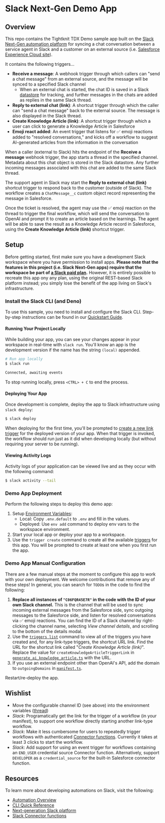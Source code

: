 # Slack Next-Gen Demo App

## Overview

This repo contains the Tightknit TDX Demo sample app built on the [Slack Next-Gen automation platform](https://api.slack.com/start#next-gen-platform) for syncing a chat conversation between a service agent in Slack and a customer on an external source (i.e. [Salesforce Experience Cloud site](../salesforce-app/README.md)).

It contains the following triggers...

- **Receive a message**: A webhook trigger through which callers can "send a chat message" from an external source, and the message will be synced to a specified Slack channel
  - When an external chat is started, the chat ID is saved in a Slack [datastore](https://api.slack.com/automation/datastores) for tracking, and further messages in the chats are added as replies in the same Slack thread.
- **Reply to external chat (link)**: A shortcut trigger through which the caller can "send a chat message" back to the external source. The message is also displayed in the Slack thread.
- **Create Knowledge Article (link)**: A shortcut trigger through which a user can click to generate a Knowledge Article in Salesforce
- **Emoji react added**: An event trigger that listens for ✅ emoji reactions added to "resolved conversations," and kicks off a workflow to suggest AI-generated articles from the information in the conversation

When a caller (external to Slack) hits the endpoint of the **Receive a message** webhook trigger, the app starts a thread in the specified channel. Metadata about this chat object is stored in the Slack datastore. Any further incoming messages associated with this chat are added to the same Slack thread.

The support agent in Slack may start the **Reply to external chat (link)** shortcut trigger to respond back to the customer (outside of Slack). The workflow creates a `ChatMessage__c` custom object record representing the message in Salesforce.

Once the ticket is resolved, the agent may use the ✅ emoji reaction on the thread to trigger the final workflow, which will send the conversation to OpenAI and prompt it to create an article based on the learnings. The agent will be able to save the result as a Knowledge Article record in Salesforce, using the **Create Knowledge Article (link)** shortcut trigger.

## Setup

Before getting started, first make sure you have a development Slack workspace where
you have permission to install apps. **Please note that the features in this
project (i.e. Slack Next-Gen apps) require that the workspace be part of
[a Slack paid plan](https://slack.com/pricing).** However, it is entirely possible to recreate this app ony any plan, using the original REST-based Slack platform instead; you simply lose the benefit of the app living on Slack's infrastructure.

### Install the Slack CLI (and Deno)

To use this sample, you need to install and configure the Slack CLI.
Step-by-step instructions can be found in our
[Quickstart Guide](https://api.slack.com/automation/quickstart).

#### Running Your Project Locally

While building your app, you can see your changes appear in your workspace in
real-time with `slack run`. You'll know an app is the development version if the
name has the string `(local)` appended.

```zsh
# Run app locally
$ slack run

Connected, awaiting events
```

To stop running locally, press `<CTRL> + C` to end the process.

#### Deploying Your App

Once development is complete, deploy the app to Slack infrastructure using
`slack deploy`:

```zsh
$ slack deploy
```

When deploying for the first time, you'll be prompted to
[create a new link trigger](#creating-triggers) for the deployed version of your
app. When that trigger is invoked, the workflow should run just as it did when
developing locally (but without requiring your server to be running).

#### Viewing Activity Logs

Activity logs of your application can be viewed live and as they occur with the
following command:

```zsh
$ slack activity --tail
```

### Demo App Deployment

Perform the following steps to deploy this demo app:

1. Setup [Environment Variables](https://api.slack.com/automation/environment-variables):
   - Local: Copy `.env.default` to `.env` and fill in the values.
   - Deployed: Use `env add` command to deploy env vars to the workspace environment.
1. Start your local app or deploy your app to a workspace.
1. Use the `trigger create` command to create all the available [triggers](https://api.slack.com/automation/triggers/manage) for this app. You will be prompted to create at least one when you first run the app.

### Demo App Manual Configuration

There are a few manual steps at the moment to configure this app to work with your own deployment. We welcome contributions that remove any of these steps! In general, you can search for `TODO`s in the code to find the following:

1. **Replace all instances of `"C06FQR45E7R"` in the code with the ID of your own Slack channel.** This is the channel that will be used to sync incoming external messages from the Salesforce side, sync outgoing messages to the Salesforce side, and listen for resolved conversations via ✅ emoji reactions. You can find the ID of a Slack channel by right-clicking the channel name, selecting _View channel details_, and scrolling to the bottom of the details modal.
1. Use the [`triggers list`](https://api.slack.com/automation/cli/commands#trigger-list) command to view all of the triggers you have created and, for any link-type triggers, the shortcut URL link. Find the URL for the shortcut link called "_Create Knowledge Article (link)_". Replace the value for `createKnowledgeArticleTriggerLink` in [`generate_ai_knowledge_article.ts`](functions/generate_ai_knowledge_article.ts) with the URL.
1. If you use an external endpoint other than OpenAI's API, add the domain to `outgoingDomains` in [`manifest.ts`](manifest.ts).

Restart/re-deploy the app.

## Wishlist

- Move the configurable channel ID (see above) into the environment variables ([thread](https://community.slack.com/archives/C02C28Z3XA7/p1708984029721039))
- _Slack_: Programatically get the link for the trigger of a workflow (in your manifest), to support one workflow directly starting another link-type workflow.
- _Slack_: Make it less cumbersome for users to repeatedly trigger workflows with authenticated [Connector functions](https://api.slack.com/automation/connectors). Currently it takes at least 3 clicks to start the workflow.
- _Slack_: Add support for using an event trigger for workflows containing an `END_USER` credential source Connector function. Alternatively, support `DEVELOPER` as a `credential_source` for the built-in Salesforce connector function.

## Resources

To learn more about developing automations on Slack, visit the following:

- [Automation Overview](https://api.slack.com/automation)
- [CLI Quick Reference](https://api.slack.com/automation/cli/quick-reference)
- [Next-generation Slack platform](https://api.slack.com/start#next-gen-platform)
- [Slack Connector functions](https://api.slack.com/automation/connectors)
